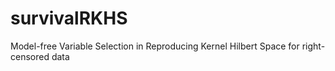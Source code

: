 # survivalRKHS
Model-free Variable Selection in Reproducing Kernel Hilbert Space for right-censored data
